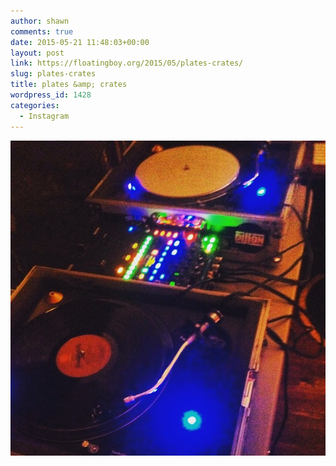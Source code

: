 ```yaml
---
author: shawn
comments: true
date: 2015-05-21 11:48:03+00:00
layout: post
link: https://floatingboy.org/2015/05/plates-crates/
slug: plates-crates
title: plates &amp; crates
wordpress_id: 1428
categories:
  - Instagram
---
```


[![plates & crates](/assets/media/2015/05/11281974_1436400273344117_627252811_n.jpg)](/assets/media/2015/05/11281974_1436400273344117_627252811_n.jpg)
